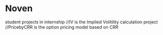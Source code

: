 # Noven
student
projects in internship
//IV is the Implied Volitility calculation project
//PricebyCRR is the option pricing model based on CRR
